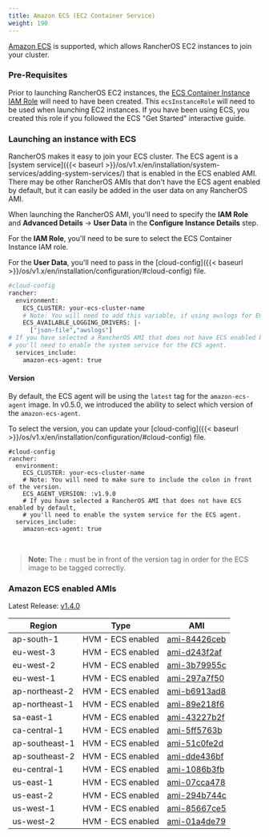 ```yaml
---
title: Amazon ECS (EC2 Container Service)
weight: 190
---
```


[Amazon ECS](https://aws.amazon.com/ecs/) is supported, which allows RancherOS EC2 instances to join your cluster.

### Pre-Requisites

Prior to launching RancherOS EC2 instances, the [ECS Container Instance IAM Role](http://docs.aws.amazon.com/AmazonECS/latest/developerguide/instance_IAM_role.html) will need to have been created. This `ecsInstanceRole` will need to be used when launching EC2 instances. If you have been using ECS, you created this role if you followed the ECS "Get Started" interactive guide.

### Launching an instance with ECS

RancherOS makes it easy to join your ECS cluster. The ECS agent is a [system service]({{< baseurl >}}/os/v1.x/en/installation/system-services/adding-system-services/) that is enabled in the ECS enabled AMI. There may be other RancherOS AMIs that don't have the ECS agent enabled by default, but it can easily be added in the user data on any RancherOS AMI.

When launching the RancherOS AMI, you'll need to specify the **IAM Role** and **Advanced Details** -> **User Data** in the **Configure Instance Details** step.

For the **IAM Role**, you'll need to be sure to select the ECS Container Instance IAM role.

For the **User Data**, you'll need to pass in the [cloud-config]({{< baseurl >}}/os/v1.x/en/installation/configuration/#cloud-config) file.

```bash
#cloud-config
rancher:
  environment:
    ECS_CLUSTER: your-ecs-cluster-name
    # Note: You will need to add this variable, if using awslogs for ECS task.
    ECS_AVAILABLE_LOGGING_DRIVERS: |-
      ["json-file","awslogs"]
# If you have selected a RancherOS AMI that does not have ECS enabled by default,
# you'll need to enable the system service for the ECS agent.
  services_include:
    amazon-ecs-agent: true
```

#### Version

By default, the ECS agent will be using the `latest` tag for the `amazon-ecs-agent` image. In v0.5.0, we introduced the ability to select which version of the `amazon-ecs-agent`.

To select the version, you can update your [cloud-config]({{< baseurl >}}/os/v1.x/en/installation/configuration/#cloud-config) file.

```
#cloud-config
rancher:
  environment:
    ECS_CLUSTER: your-ecs-cluster-name
    # Note: You will need to make sure to include the colon in front of the version.
    ECS_AGENT_VERSION: :v1.9.0
    # If you have selected a RancherOS AMI that does not have ECS enabled by default,
    # you'll need to enable the system service for the ECS agent.
  services_include:
    amazon-ecs-agent: true
```

<br>

> **Note:** The `:` must be in front of the version tag in order for the ECS image to be tagged correctly.

### Amazon ECS enabled AMIs

Latest Release: [v1.4.0](https://github.com/rancher/os/releases/tag/v1.4.0)

Region | Type | AMI
---|--- | ---
ap-south-1 | HVM - ECS enabled | [ami-84426ceb](https://ap-south-1.console.aws.amazon.com/ec2/home?region=ap-south-1#launchInstanceWizard:ami=ami-84426ceb)
eu-west-3 | HVM - ECS enabled | [ami-d243f2af](https://eu-west-3.console.aws.amazon.com/ec2/home?region=eu-west-3#launchInstanceWizard:ami=ami-d243f2af)
eu-west-2 | HVM - ECS enabled | [ami-3b79955c](https://eu-west-2.console.aws.amazon.com/ec2/home?region=eu-west-2#launchInstanceWizard:ami=ami-3b79955c)
eu-west-1 | HVM - ECS enabled | [ami-297a7f50](https://eu-west-1.console.aws.amazon.com/ec2/home?region=eu-west-1#launchInstanceWizard:ami=ami-297a7f50)
ap-northeast-2 | HVM - ECS enabled | [ami-b6913ad8](https://ap-northeast-2.console.aws.amazon.com/ec2/home?region=ap-northeast-2#launchInstanceWizard:ami=ami-b6913ad8)
ap-northeast-1 | HVM - ECS enabled | [ami-89e218f6](https://ap-northeast-1.console.aws.amazon.com/ec2/home?region=ap-northeast-1#launchInstanceWizard:ami=ami-89e218f6)
sa-east-1 | HVM - ECS enabled | [ami-43227b2f](https://sa-east-1.console.aws.amazon.com/ec2/home?region=sa-east-1#launchInstanceWizard:ami=ami-43227b2f)
ca-central-1 | HVM - ECS enabled | [ami-5ff5763b](https://ca-central-1.console.aws.amazon.com/ec2/home?region=ca-central-1#launchInstanceWizard:ami=ami-5ff5763b)
ap-southeast-1 | HVM - ECS enabled | [ami-51c0fe2d](https://ap-southeast-1.console.aws.amazon.com/ec2/home?region=ap-southeast-1#launchInstanceWizard:ami=ami-51c0fe2d)
ap-southeast-2 | HVM - ECS enabled | [ami-dde436bf](https://ap-southeast-2.console.aws.amazon.com/ec2/home?region=ap-southeast-2#launchInstanceWizard:ami=ami-dde436bf)
eu-central-1 | HVM - ECS enabled | [ami-1086b3fb](https://eu-central-1.console.aws.amazon.com/ec2/home?region=eu-central-1#launchInstanceWizard:ami=ami-1086b3fb)
us-east-1 | HVM - ECS enabled | [ami-07cca478](https://us-east-1.console.aws.amazon.com/ec2/home?region=us-east-1#launchInstanceWizard:ami=ami-07cca478)
us-east-2 | HVM - ECS enabled | [ami-294b744c](https://us-east-2.console.aws.amazon.com/ec2/home?region=us-east-2#launchInstanceWizard:ami=ami-294b744c)
us-west-1 | HVM - ECS enabled | [ami-85667ce5](https://us-west-1.console.aws.amazon.com/ec2/home?region=us-west-1#launchInstanceWizard:ami=ami-85667ce5)
us-west-2 | HVM - ECS enabled | [ami-01a4de79](https://us-west-2.console.aws.amazon.com/ec2/home?region=us-west-2#launchInstanceWizard:ami=ami-01a4de79)
